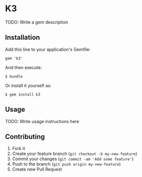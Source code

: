 # K3

TODO: Write a gem description

## Installation

Add this line to your application's Gemfile:

    gem 'k3'

And then execute:

    $ bundle

Or install it yourself as:

    $ gem install k3

## Usage

TODO: Write usage instructions here

## Contributing

1. Fork it
2. Create your feature branch (`git checkout -b my-new-feature`)
3. Commit your changes (`git commit -am 'Add some feature'`)
4. Push to the branch (`git push origin my-new-feature`)
5. Create new Pull Request
